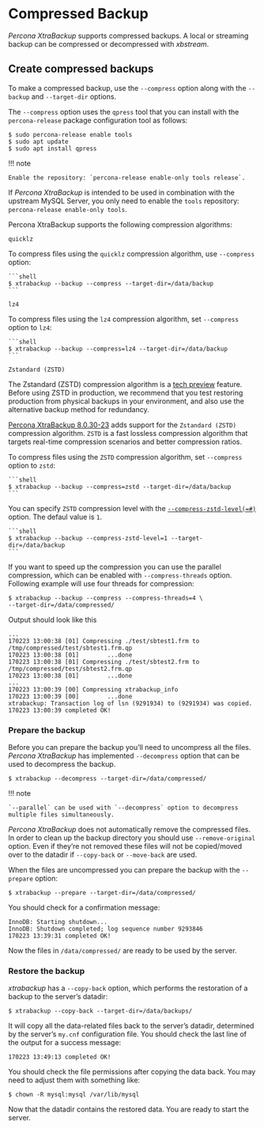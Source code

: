 # Compressed Backup

*Percona XtraBackup* supports compressed backups. A local or streaming
backup can be compressed or decompressed with *xbstream*.

## Create compressed backups

To make a compressed backup, use the `--compress` option along
with the `--backup` and `--target-dir` options. 

The `--compress` option uses the `qpress` tool that you can install with
the `percona-release` package configuration tool as follows:

```shell
$ sudo percona-release enable tools
$ sudo apt update
$ sudo apt install qpress
```

!!! note
   
    Enable the repository: `percona-release enable-only tools release`.

If *Percona XtraBackup* is intended to be used in combination with
the upstream MySQL Server, you only need to enable the `tools`
repository: `percona-release enable-only tools`.

Percona XtraBackup supports the following compression algorithms:

`quicklz`
    
To compress files using the `quicklz` compression algorithm, use `--compress` option:

    ```shell
    $ xtrabackup --backup --compress --target-dir=/data/backup
    ```

`lz4`

To compress files using the `lz4` compression algorithm, set `--compress` option to `lz4`:

    ```shell
    $ xtrabackup --backup --compress=lz4 --target-dir=/data/backup
    ```

`Zstandard (ZSTD)`

The Zstandard (ZSTD) compression algorithm is a [tech preview](../glossary.md#tech-preview) feature. Before using ZSTD in production, we recommend that you test restoring production from physical backups in your environment, and also use the alternative backup method for redundancy.

[Percona XtraBackup 8.0.30-23](../release-notes/8.0/8.0.30-23.0.md) adds support for the `Zstandard (ZSTD)` compression algorithm. `ZSTD` is a fast lossless compression algorithm that targets real-time compression scenarios and better compression ratios. 
    
To compress files using the `ZSTD` compression algorithm, set `--compress` option to `zstd`:

    ```shell
    $ xtrabackup --backup --compress=zstd --target-dir=/data/backup
    ```
   
You can specify `ZSTD` compression level with the [`--compress-zstd-level(=#)`](../xtrabackup_bin/xbk_option_reference.md#compress-zstd-level) option. The defaul value is `1`.

    ```shell
    $ xtrabackup --backup --compress-zstd-level=1 --target-dir=/data/backup
    ```

If you want to speed up the compression you can use the parallel
compression, which can be enabled with `--compress-threads` option.
Following example will use four threads for compression:

```shell
$ xtrabackup --backup --compress --compress-threads=4 \
--target-dir=/data/compressed/
```

Output should look like this

```text
...
170223 13:00:38 [01] Compressing ./test/sbtest1.frm to /tmp/compressed/test/sbtest1.frm.qp
170223 13:00:38 [01]        ...done
170223 13:00:38 [01] Compressing ./test/sbtest2.frm to /tmp/compressed/test/sbtest2.frm.qp
170223 13:00:38 [01]        ...done
...
170223 13:00:39 [00] Compressing xtrabackup_info
170223 13:00:39 [00]        ...done
xtrabackup: Transaction log of lsn (9291934) to (9291934) was copied.
170223 13:00:39 completed OK!
```

### Prepare the backup

Before you can prepare the backup you’ll need to uncompress all the files.
*Percona XtraBackup* has implemented `--decompress` option
that can be used to decompress the backup.

```shell
$ xtrabackup --decompress --target-dir=/data/compressed/
```

!!! note
   
    `--parallel` can be used with `--decompress` option to decompress multiple files simultaneously. 

*Percona XtraBackup* does not automatically remove the compressed files. In
order to clean up the backup directory you should use
`--remove-original` option. Even if they’re not removed
these files will not be copied/moved over to the datadir if
`--copy-back` or `--move-back` are used.

When the files are uncompressed you can prepare the backup with the
`--prepare` option:

```shell
$ xtrabackup --prepare --target-dir=/data/compressed/
```

You should check for a confirmation message:

```text
InnoDB: Starting shutdown...
InnoDB: Shutdown completed; log sequence number 9293846
170223 13:39:31 completed OK!
```

Now the files in `/data/compressed/` are ready to be used by the server.

### Restore the backup

*xtrabackup* has a `--copy-back` option, which performs the
restoration of a backup to the server’s datadir:

```shell
$ xtrabackup --copy-back --target-dir=/data/backups/
```

It will copy all the data-related files back to the server’s datadir,
determined by the server’s `my.cnf` configuration file. You should check
the last line of the output for a success message:

```text
170223 13:49:13 completed OK!
```

You should check the file permissions after copying the data back. You may
need
to adjust them with something like:

```shell
$ chown -R mysql:mysql /var/lib/mysql
```

Now that the datadir contains the restored data. You are ready to start
the server.


